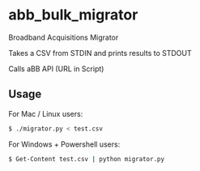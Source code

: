 # abb_bulk_migrator
Broadband Acquisitions Migrator

Takes a CSV from STDIN and prints results to STDOUT

Calls aBB API (URL in Script)

## Usage
For Mac / Linux users:
```bash
$ ./migrator.py < test.csv
```

For Windows + Powershell users:
```bash
$ Get-Content test.csv | python migrator.py
```